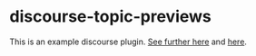 # discourse-topic-previews

This is an example discourse plugin. [See further here](https://meta.discourse.org/t/reddit-style-picture-thumbnail-on-the-left/13089/45) and [here](https://meta.discourse.org/t/show-topic-excerpt-for-all-post-on-latest-page/7368/26?u=angus).
